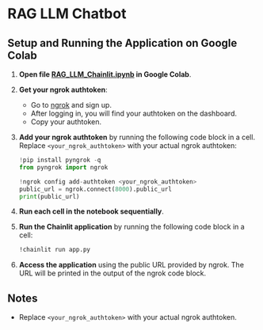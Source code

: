 
# RAG LLM Chatbot

## Setup and Running the Application on Google Colab

1. **Open file [RAG_LLM_Chainlit.ipynb](https://github.com/duchung45644/RAG_LLM/blob/main/RAG_LLM_Chainlit.ipynb "RAG_LLM_Chainlit.ipynb") in Google Colab**.

2. **Get your ngrok authtoken**:
    - Go to [ngrok](https://dashboard.ngrok.com/get-started/your-authtoken) and sign up.
    - After logging in, you will find your authtoken on the dashboard.
    - Copy your authtoken.

3. **Add your ngrok authtoken** by running the following code block in a cell. Replace `<your_ngrok_authtoken>` with your actual ngrok authtoken:

    ```python
    !pip install pyngrok -q
    from pyngrok import ngrok

    !ngrok config add-authtoken <your_ngrok_authtoken>
    public_url = ngrok.connect(8000).public_url
    print(public_url)
    ```

4. **Run each cell in the notebook sequentially**.

5. **Run the Chainlit application** by running the following code block in a cell:

    ```bash
    !chainlit run app.py
    ```

6. **Access the application** using the public URL provided by ngrok. The URL will be printed in the output of the ngrok code block.

## Notes

- Replace `<your_ngrok_authtoken>` with your actual ngrok authtoken.

